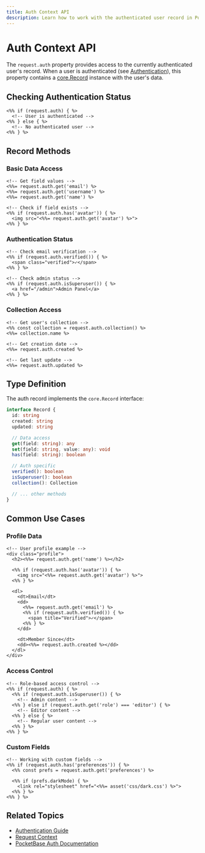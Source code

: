 ```yaml
---
title: Auth Context API
description: Learn how to work with the authenticated user record in PocketPages templates
---
```


# Auth Context API

The `request.auth` property provides access to the currently authenticated user's record. When a user is authenticated (see [Authentication](/docs/authentication)), this property contains a [core.Record](https://pocketbase.io/jsvm/interfaces/core.Record.html#email) instance with the user's data.

## Checking Authentication Status

```ejs
<%% if (request.auth) { %>
  <!-- User is authenticated -->
<%% } else { %>
  <!-- No authenticated user -->
<%% } %>
```

## Record Methods

### Basic Data Access

```ejs
<!-- Get field values -->
<%%= request.auth.get('email') %>
<%%= request.auth.get('username') %>
<%%= request.auth.get('name') %>

<!-- Check if field exists -->
<%% if (request.auth.has('avatar')) { %>
  <img src="<%%= request.auth.get('avatar') %>">
<%% } %>
```

### Authentication Status

```ejs
<!-- Check email verification -->
<%% if (request.auth.verified()) { %>
  <span class="verified">✓</span>
<%% } %>

<!-- Check admin status -->
<%% if (request.auth.isSuperuser()) { %>
  <a href="/admin">Admin Panel</a>
<%% } %>
```

### Collection Access

```ejs
<!-- Get user's collection -->
<%% const collection = request.auth.collection() %>
<%%= collection.name %>

<!-- Get creation date -->
<%%= request.auth.created %>

<!-- Get last update -->
<%%= request.auth.updated %>
```

## Type Definition

The auth record implements the `core.Record` interface:

```typescript
interface Record {
  id: string
  created: string
  updated: string

  // Data access
  get(field: string): any
  set(field: string, value: any): void
  has(field: string): boolean

  // Auth specific
  verified(): boolean
  isSuperuser(): boolean
  collection(): Collection

  // ... other methods
}
```

## Common Use Cases

### Profile Data

```ejs
<!-- User profile example -->
<div class="profile">
  <h2><%%= request.auth.get('name') %></h2>

  <%% if (request.auth.has('avatar')) { %>
    <img src="<%%= request.auth.get('avatar') %>">
  <%% } %>

  <dl>
    <dt>Email</dt>
    <dd>
      <%%= request.auth.get('email') %>
      <%% if (request.auth.verified()) { %>
        <span title="Verified">✓</span>
      <%% } %>
    </dd>

    <dt>Member Since</dt>
    <dd><%%= request.auth.created %></dd>
  </dl>
</div>
```

### Access Control

```ejs
<!-- Role-based access control -->
<%% if (request.auth) { %>
  <%% if (request.auth.isSuperuser()) { %>
    <!-- Admin content -->
  <%% } else if (request.auth.get('role') === 'editor') { %>
    <!-- Editor content -->
  <%% } else { %>
    <!-- Regular user content -->
  <%% } %>
<%% } %>
```

### Custom Fields

```ejs
<!-- Working with custom fields -->
<%% if (request.auth.has('preferences')) { %>
  <%% const prefs = request.auth.get('preferences') %>

  <%% if (prefs.darkMode) { %>
    <link rel="stylesheet" href="<%%= asset('css/dark.css') %>">
  <%% } %>
<%% } %>
```

## Related Topics

- [Authentication Guide](/docs/authentication)
- [Request Context](/docs/context-api/request)
- [PocketBase Auth Documentation](https://pocketbase.io/docs/authentication)
